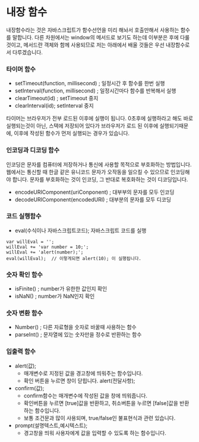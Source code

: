 # 내장 함수 

 내장함수라는 것은 자바스크립트가 함수선언을 미리 해놔서 호출만해서 사용하는 함수를 말합니다.
다른 차원에서는 window의 메서드로 보기도 하는데 이부분은 후에 다룰것이고, 메서드란 객체와 함께 사용되므로 저는 아래에서 배울 것들은 우선 내장함수로서 다루겠습니다.

 ### 타이머 함수
 - setTimeout(function, millisecond) ; 일정시간 후 함수를 한번 실행
 - setInterval(function, millisecond) ; 일정시간마다 함수를 반복해서 실행
 - clearTimeout(id) ; setTimeout 중지
 - clearInterval(id); setInterval 중지

타이머는 브라우저가 전부 로드된 이후에 실행이 됩니다.
0초후에 실행하라고 해도 바로 실행되는것이 아닌, 스택에 저장되어 있다가 브라우저가 로드 된 이후에 실행되기때문에, 이후에 작성된 함수가 먼저 실행되는 경우가 있습니다.

 ### 인코딩과 디코딩 함수 

인코딩은 문자를 컴퓨터에 저장하거나 통신에 사용할 목적으로 부호화하는 방법입니다. 
웹에서는 통신할 때 한글 같은 유니코드 문자가 오작동을 일으킬 수 있으므로 인코딩해야 합니다. 문자를 부호화하는 것이 인코딩, 그 반대로 복호화하는 것이 디코딩입니다.

 - encodeURIComponent(uriConponent) ; 대부부의 문자를 모두 인코딩
 - decodeURIComponent(encodedURI) ;   대부분의 문자를 모두 디코딩

 ### 코드 실행함수
 - eval(수식이나 자바스크립트코드); 자바스크립트 코드를 실행
```
var willEval = '';
willEval += 'var number = 10;';
willEval += 'alert(number);';
eval(willEval);  // 이렇게되면 alert(10); 이 실행됩니다.
```

 ### 숫자 확인 함수
 - isFinite() ; number가 유한한 값인지 확인
 - isNaN() ; number가 NaN인지 확인

 ### 숫자 변환 함수
 - Number() ;  다른 자료형을 숫자로 바꿀때 사용하는 함수
 - parseInt() ; 문자열에 있는 숫자만을 정수로 반환하는 함수

### 입출력 함수
 - alert(값);
   - 매개변수로 지정된 값을 경고창에 띄워주는 함수입니다. 
   - 확인 버튼을 누르면 창이 닫힙니다.
   alert(전달사항);
 - confirm(값);
   - confirm함수는 매개변수에 작성된 값을 창에 띄워줍니다.
   - 확인버튼을 누르면 [true]값을 반환하고, 취소버튼을 누르면 [false]값을 반환하는 함수입니다.
   - 보통 조건문과 많이 사용되며, true/false인 불표현식과 관련 있습니다. 
 - prompt(설명텍스트,예시텍스트);
   - 경고창을 띄워 사용자에게 값을 입력할 수 있도록 하는 함수입니다.



